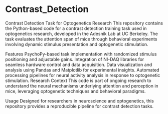 # Contrast_Detection
Contrast Detection Task for Optogenetics Research
This repository contains the Python-based code for a contrast detection training task used in optogenetics research, developed in the Adesnik Lab at UC Berkeley. The task evaluates the attention span of mice through behavioral experiments involving dynamic stimulus presentation and optogenetic stimulation.

Features
PsychoPy-based task implementation with randomized stimulus positioning and adjustable gains.
Integration of NI-DAQ libraries for seamless hardware control and data acquisition.
Data visualization and analysis using Pandas and Matplotlib for experimental insights.
Automated processing pipelines for neural activity analysis in response to optogenetic stimulation.
Research Context
This code is part of ongoing research to understand the neural mechanisms underlying attention and perception in mice, leveraging optogenetic techniques and behavioral paradigms.

Usage
Designed for researchers in neuroscience and optogenetics, this repository provides a reproducible pipeline for contrast detection tasks.


